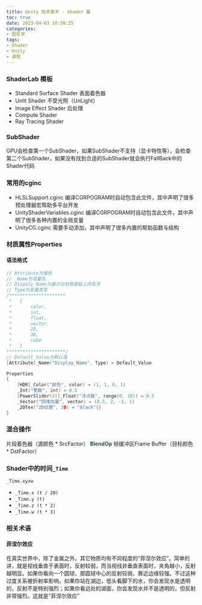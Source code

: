 ```yaml
---
title: Unity 技术美术 - Shader 篇
toc: true
date: 2023-04-03 10:58:25
categories:
- 图形学
tags:
- Shader
- Unity
- 课程
---
```


### ShaderLab 模板

* Standard Surface Shader 表面着色器
* Unlit Shader 不受光照（UnLight）
* Image Effect Shader 后处理
* Compute Shader
* Ray Tracing Shader

### SubShader

GPU会检查第一个SubShader，如果SubShader不支持（显卡特性等），会检查第二个SubShader，如果没有找到合适的SubShader就会执行FallBack中的Shader代码

### 常用的cginc

* HLSLSupport.cginc 编译CGRPOGRAM时自动包含此文件，其中声明了很多预处理器宏帮助多平台开发
* UnityShaderVariables.cginc 编译CGRPOGRAM时自动包含此文件，其中声明了很多各种内置的全局变量
* UnityCG.cginc 需要手动添加，其中声明了很多内置的帮助函数与结构

### 材质属性Properties

#### 语法格式

```c
// Attribute为属性
// _Name为变量名
// Dispaly_Name为展示在材质面板上的名字
// Type为变量类型
/*********************
 *   {
 *       color,
 *       int,
 *       float,
 *       vector,
 *       2D,
 *       3D,
 *       cube
 *   }
**********************/
// Default_Value为默认值
[Attribute]_Name("Display_Name", Type) = Default_Value
```

```c
Properties
{
    [HDR]_Color("颜色", color) = (1, 1, 0, 1)
    _Int("整数", int) = 0.5
    [PowerSlider(3)]_Float("浮点数", range(0, 10)) = 0.5
    _Vector("四维向量", vector) = (0.5, 2, -1, 1)
    _2DTex("2D纹理", 2D) = "black"{}
}
```

### 混合操作

片段着色器（源颜色 * SrcFactor） <font color="#2E4F4F">**BlendOp**</font> 帧缓冲区Frame Buffer（目标颜色 * DstFactor）

### Shader中的时间`_Time`

`_Time.xyzw`

* `_Time.x (t / 20)`
* `_Time.y (t)`
* `_Time.z (t * 2)`
* `_Time.w (t * 3)`

### 相关术语

#### 菲涅尔效应

在真实世界中，除了金属之外，其它物质均有不同程度的“菲涅尔效应”。简单的讲，就是视线垂直于表面时，反射较弱，而当视线非垂直表面时，夹角越小，反射越明显。如果你看向一个圆球，那圆球中心的反射较弱，靠近边缘较强。不过这种过度关系被折射率影响。如果你站在湖边，低头看脚下的水，你会发现水是透明的，反射不是特别强烈；如果你看远处的湖面，你会发现水并不是透明的，但反射非常强烈。这就是“菲涅尔效应”
